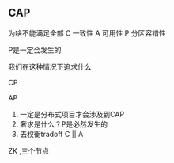 ## CAP

为啥不能满足全部
C 一致性
A 可用性
P 分区容错性

P是一定会发生的

我们在这种情况下追求什么

CP

AP

1. 一定是分布式项目才会涉及到CAP
2. 奢求是什么？P是必然发生的
3. 去权衡tradoff C || A 

ZK  ,三个节点